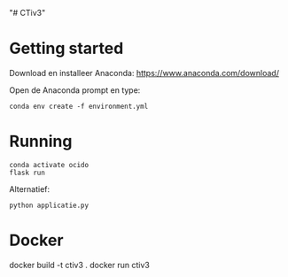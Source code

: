 "# CTiv3" 


# Getting started

Download en installeer Anaconda:
https://www.anaconda.com/download/

Open de Anaconda prompt en type:
```
conda env create -f environment.yml
```

# Running

```
conda activate ocido
flask run
```

Alternatief:
```
python applicatie.py
```

# Docker
docker build -t ctiv3 .
docker run ctiv3
